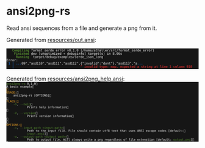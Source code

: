 # ansi2png-rs

Read ansi sequences from a file and generate a png from it.

Generated from [resources/out.ansi](resources/out.ansi):

!["example output"](resources/out.png)

Generated from [resources/ansi2png_help.ansi](resources/ansi2png_help.ansi):
!["ansi2png help output"](resources/ansi2png_help.png)
